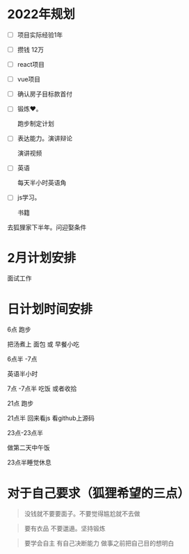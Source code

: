 # 2022年规划



- [ ] 项目实际经验1年
- [ ] 攒钱 12万
- [ ] react项目
- [ ] vue项目
- [ ] 确认房子目标款首付 



- [ ] 锻炼❤️。

  跑步制定计划



- [ ] 表达能力。演讲辩论 

  演讲视频

- [ ] 英语

  每天半小时英语角

- [ ] js学习。

  书籍



去狐狸家下半年。问迎娶条件

# 2月计划安排

面试工作

# 日计划时间安排

6点 跑步

把汤煮上   面包 或 早餐小吃

6点半 -7点

英语半小时



7点 -7点半 吃饭 或者收拾





21点 跑步

21点半 回来看js  看github上源码

23点-23点半

做第二天中午饭

23点半睡觉休息

# 对于自己要求（狐狸希望的三点）



> 没钱就不要要面子。不要觉得尴尬就不去做



> 要有衣品 不要邋遢。坚持锻炼



> 要学会自主 有自己决断能力 做事之前把自己目的想明白

